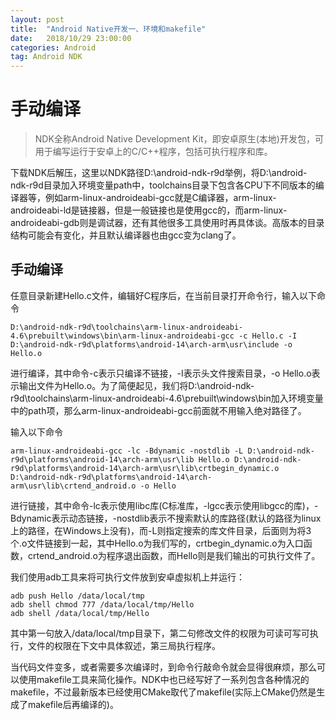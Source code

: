```yaml
---
layout: post
title:  "Android Native开发一、环境和makefile"
date:   2018/10/29 23:00:00
categories: Android
tag: Android NDK
---
```


# 手动编译

> NDK全称Android Native Development Kit，即安卓原生(本地)开发包，可用于编写运行于安卓上的C/C++程序，包括可执行程序和库。

下载NDK后解压，这里以NDK路径D:\android-ndk-r9d举例，将D:\android-ndk-r9d目录加入环境变量path中，toolchains目录下包含各CPU下不同版本的编译器等，例如arm-linux-androideabi-gcc就是C编译器，arm-linux-androideabi-ld是链接器，但是一般链接也是使用gcc的，而arm-linux-androideabi-gdb则是调试器，还有其他很多工具使用时再具体谈。高版本的目录结构可能会有变化，并且默认编译器也由gcc变为clang了。

## 手动编译

任意目录新建Hello.c文件，编辑好C程序后，在当前目录打开命令行，输入以下命令

```
D:\android-ndk-r9d\toolchains\arm-linux-androideabi-4.6\prebuilt\windows\bin\arm-linux-androideabi-gcc -c Hello.c -I D:\android-ndk-r9d\platforms\android-14\arch-arm\usr\include -o Hello.o
```
进行编译，其中命令-c表示只编译不链接，-I表示头文件搜索目录，-o Hello.o表示输出文件为Hello.o。为了简便起见，我们将D:\android-ndk-r9d\toolchains\arm-linux-androideabi-4.6\prebuilt\windows\bin加入环境变量中的path项，那么arm-linux-androideabi-gcc前面就不用输入绝对路径了。

输入以下命令

```
arm-linux-androideabi-gcc -lc -Bdynamic -nostdlib -L D:\android-ndk-r9d\platforms\android-14\arch-arm\usr\lib Hello.o D:\android-ndk-r9d\platforms\android-14\arch-arm\usr\lib\crtbegin_dynamic.o D:\android-ndk-r9d\platforms\android-14\arch-arm\usr\lib\crtend_android.o -o Hello
```
进行链接，其中命令-lc表示使用libc库(C标准库，-lgcc表示使用libgcc的库)，-Bdynamic表示动态链接，-nostdlib表示不搜索默认的库路径(默认的路径为linux上的路径，在Windows上没有)，而-L则指定搜索的库文件目录，后面则为将3个.o文件链接到一起，其中Hello.o为我们写的，crtbegin_dynamic.o为入口函数，crtend_android.o为程序退出函数，而Hello则是我们输出的可执行文件了。

我们使用adb工具来将可执行文件放到安卓虚拟机上并运行：

```
adb push Hello /data/local/tmp
adb shell chmod 777 /data/local/tmp/Hello
adb shell /data/local/tmp/Hello
```
其中第一句放入/data/local/tmp目录下，第二句修改文件的权限为可读可写可执行，文件的权限在下文中具体叙述，第三局执行程序。

当代码文件变多，或者需要多次编译时，到命令行敲命令就会显得很麻烦，那么可以使用makefile工具来简化操作。NDK中也已经写好了一系列包含各种情况的makefile，不过最新版本已经使用CMake取代了makefile(实际上CMake仍然是生成了makefile后再编译的)。